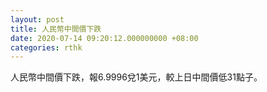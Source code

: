 ```yaml
---
layout: post
title: 人民幣中間價下跌
date: 2020-07-14 09:20:12.000000000 +08:00
categories: rthk
---
```


人民幣中間價下跌，報6.9996兌1美元，較上日中間價低31點子。
